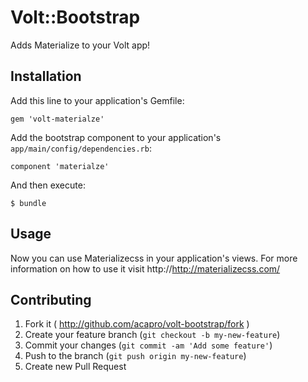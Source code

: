 # Volt::Bootstrap

Adds Materialize to your Volt app!

## Installation

Add this line to your application's Gemfile:

    gem 'volt-materialze'

Add the bootstrap component to your application's `app/main/config/dependencies.rb`:

	component 'materialze'

And then execute:

    $ bundle

## Usage

Now you can use Materializecss in your application's views. For more information on how to use it visit http://http://materializecss.com/

## Contributing

1. Fork it ( http://github.com/acapro/volt-bootstrap/fork )
2. Create your feature branch (`git checkout -b my-new-feature`)
3. Commit your changes (`git commit -am 'Add some feature'`)
4. Push to the branch (`git push origin my-new-feature`)
5. Create new Pull Request
